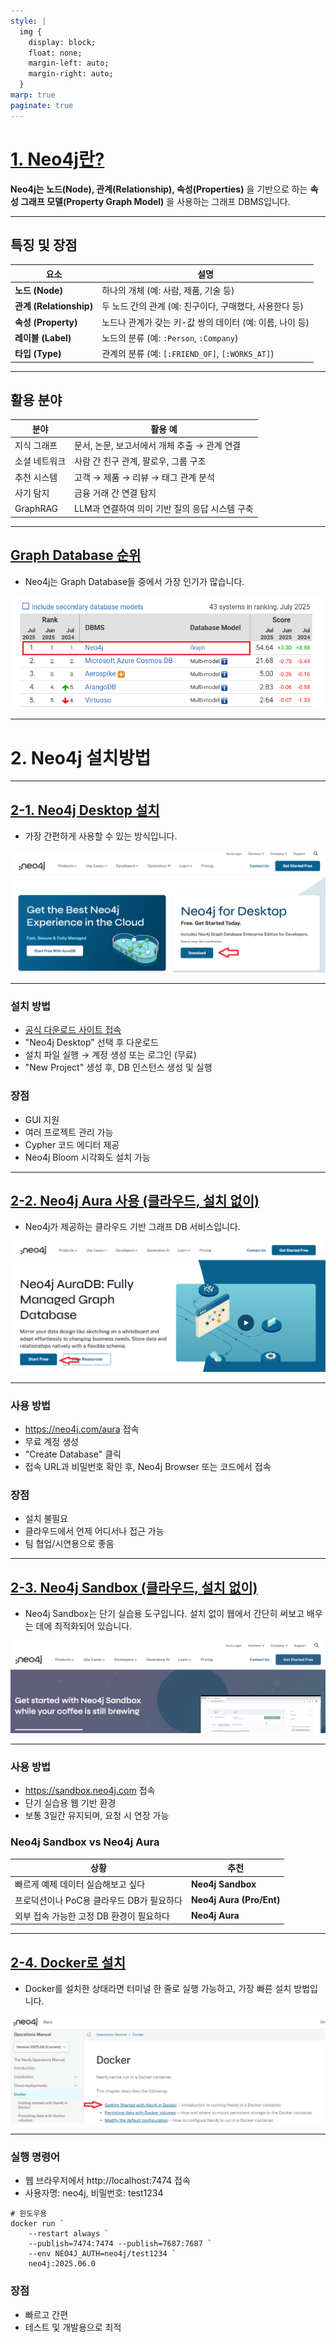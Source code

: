 ```yaml
---
style: |
  img {
    display: block;
    float: none;
    margin-left: auto;
    margin-right: auto;
  }
marp: true
paginate: true
---
```

# [1. Neo4j란?](https://neo4j.com/)
**Neo4j는 노드(Node), 관계(Relationship), 속성(Properties)** 을 기반으로 하는 **속성 그래프 모델(Property Graph Model)** 을 사용하는 그래프 DBMS입니다.

---
## 특징 및 장점

| 요소                    | 설명                                        |
| --------------------- | ----------------------------------------- |
| **노드 (Node)**         | 하나의 개체 (예: 사람, 제품, 기술 등)                  |
| **관계 (Relationship)** | 두 노드 간의 관계 (예: 친구이다, 구매했다, 사용한다 등)        |
| **속성 (Property)**     | 노드나 관계가 갖는 키-값 쌍의 데이터 (예: 이름, 나이 등)       |
| **레이블 (Label)**       | 노드의 분류 (예: `:Person`, `:Company`)         |
| **타입 (Type)**         | 관계의 분류 (예: `[:FRIEND_OF]`, `[:WORKS_AT]`) |

---
## 활용 분야 

| 분야          | 활용 예                         |
| ----------- | ---------------------------- |
| 지식 그래프   | 문서, 논문, 보고서에서 개체 추출 → 관계 연결  |
| 소셜 네트워크  | 사람 간 친구 관계, 팔로우, 그룹 구조       |
| 추천 시스템   | 고객 → 제품 → 리뷰 → 태그 관계 분석      |
| 사기 탐지    | 금융 거래 간 연결 탐지                |
| GraphRAG | LLM과 연결하여 의미 기반 질의 응답 시스템 구축 |

---
## [Graph Database 순위](https://db-engines.com/en/ranking/graph+dbms) 
- Neo4j는 Graph Database들 중에서 가장 인기가 많습니다.

![w:1000](./img/image.png)

---
# 2. Neo4j 설치방법 

---
## [2-1. Neo4j Desktop 설치](https://neo4j.com/download/)
- 가장 간편하게 사용할 수 있는 방식입니다. 

![alt text](./img/image-1.png)

---
### 설치 방법
- [공식 다운로드 사이트 접속](https://neo4j.com/download/)
- "Neo4j Desktop" 선택 후 다운로드
- 설치 파일 실행 → 계정 생성 또는 로그인 (무료)
- "New Project" 생성 후, DB 인스턴스 생성 및 실행

### 장점
- GUI 지원
- 여러 프로젝트 관리 가능
- Cypher 코드 에디터 제공
- Neo4j Bloom 시각화도 설치 가능

---
## [2-2. Neo4j Aura 사용 (클라우드, 설치 없이)](https://neo4j.com/product/auradb/)
- Neo4j가 제공하는 클라우드 기반 그래프 DB 서비스입니다. 

![alt text](./img/image-2.png)

---
### 사용 방법
- https://neo4j.com/aura 접속
- 무료 계정 생성
- "Create Database" 클릭
- 접속 URL과 비밀번호 확인 후, Neo4j Browser 또는 코드에서 접속

### 장점
- 설치 불필요
- 클라우드에서 언제 어디서나 접근 가능
- 팀 협업/시연용으로 좋음

---
## [2-3. Neo4j Sandbox (클라우드, 설치 없이)](https://neo4j.com/sandbox/)
- Neo4j Sandbox는 단기 실습용 도구입니다. 설치 없이 웹에서 간단히 써보고 배우는 데에 최적화되어 있습니다.

![alt text](./img/image-17.png)

---
### 사용 방법
- https://sandbox.neo4j.com 접속
- 단기 실습용 웹 기반 환경
- 보통 3일간 유지되며, 요청 시 연장 가능

### Neo4j Sandbox vs Neo4j Aura
| 상황                        | 추천                         |
| ------------------------- | -------------------------- |
| 빠르게 예제 데이터 실습해보고 싶다           | **Neo4j Sandbox**        |
| 프로덕션이나 PoC용 클라우드 DB가 필요하다 | **Neo4j Aura (Pro/Ent)** |
| 외부 접속 가능한 고정 DB 환경이 필요하다  | **Neo4j Aura**           |


---
## [2-4. Docker로 설치](https://neo4j.com/docs/operations-manual/current/docker/)
- Docker를 설치한 상태라면 터미널 한 줄로 실행 가능하고, 가장 빠른 설치 방법입니다.

![alt text](./img/image-3.png)

---
### 실행 명령어
- 웹 브라우저에서 http://localhost:7474 접속
- 사용자명: neo4j, 비밀번호: test1234
```shell
# 윈도우용 
docker run `
    --restart always `
    --publish=7474:7474 --publish=7687:7687 `
    --env NEO4J_AUTH=neo4j/test1234 `
    neo4j:2025.06.0
```
### 장점 
- 빠르고 간편
- 테스트 및 개발용으로 최적

